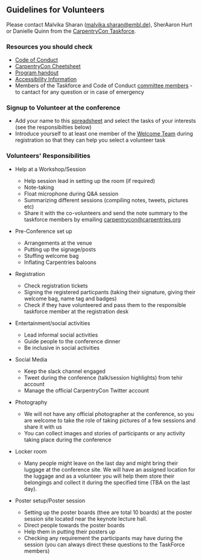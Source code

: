 ## Guidelines for Volunteers

Please contact Malvika Sharan (malvika.sharan@embl.de), SherAaron Hurt or Danielle Quinn from the [CarpentryCon Taskforce](https://github.com/carpentries/carpentrycon/blob/master/Welcome_Team.md).

### Resources you should check

- [Code of Conduct](https://docs.carpentries.org/topic_folders/policies/code-of-conduct.html)
- [CarpentryCon Cheetsheet](https://github.com/carpentries/carpentrycon/blob/master/CarpentryCon_Cheatsheet.md)
- [Program handout](https://github.com/carpentries/carpentrycon/blob/master/program/CarpentryCon%202018%20Program.pdf)
- [Accessibility Information](https://github.com/carpentries/carpentrycon/blob/master/venue.md)
- Members of the Taskforce and Code of Conduct [committee members](https://github.com/carpentries/carpentrycon/blob/master/Welcome_Team.md) - to cantact for any question or in case of emergency


### Signup to Volunteer at the conference

- Add your name to this [spreadsheet](https://docs.google.com/spreadsheets/d/1zs8rV8wUAUEN_-NnbgBjFmS3H-FjyvHoVTv9Cf3JVVo/edit#gid=0) and select the tasks of your interests (see the responsibilties below)
- Introduce yourself to at least one member of the [Welcome Team](https://github.com/carpentries/carpentrycon/blob/master/Welcome_Team.md) during registration so that they can help you select a volunteer task

### Volunteers' Responsibilities

- Help at a Workshop/Session
  - Help session lead in setting up the room (if required)
  - Note-taking
  - Float microphone during Q&A session
  - Summarizing different sessions (compiling notes, tweets, pictures etc)
  - Share it with the co-volunteers and send the note summary to the taskforce members by emailing carpentrycon@carpentries.org

- Pre-Conference set up
  - Arrangements at the venue
  - Putting up the signage/posts
  - Stuffing welcome bag
  - Inflating Carpentries baloons

- Registration
  - Check registration tickets
  - Signing the registered particpants (taking their signature, giving their welcome bag, name tag and badges)
  - Check if they have volunteered and pass them to the responsible taskforce member at the registration desk

- Entertainment/social activities
  - Lead informal social activities
  - Guide people to the conference dinner
  - Be inclusive in social activities

- Social Media
  - Keep the slack channel engaged
  - Tweet during the conference (talk/session highlights) from tehir account
  - Manage the official CarpentryCon Twitter account

- Photography
  - We will not have any official photographer at the conference, so you are welcome to take the role of taking pictures of a few sessions and share it with us
  - You can collect images and stories of participants or any activity taking place during the conference

- Locker room
  - Many people might leave on the last day and might bring their luggage at the conference site. We will have an assigned location for the luggage and as a volunteer you will help them store their belongings and collect it during the specified time (TBA on the last day).

- Poster setup/Poster session
  - Setting up the poster boards (thee are total 10 boards) at the poster session site located near the keynote lecture hall.
  - Direct people towards the poster boards
  - Help them in putting their posters up
  - Checking any requirement the participants may have during the session (you can always direct these questions to the TaskForce members)
